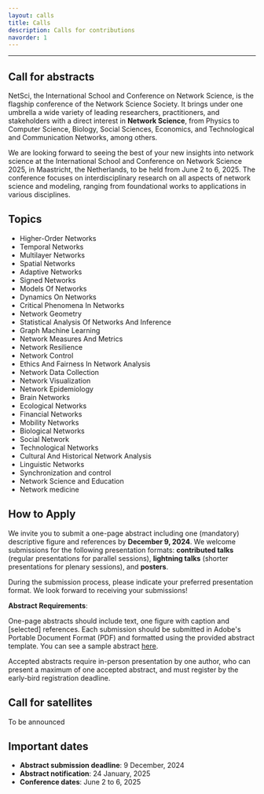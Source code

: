 ```yaml
---
layout: calls
title: Calls
description: Calls for contributions
navorder: 1
---
```


  
---  

## Call for abstracts
NetSci, the International School and Conference on Network Science, is the flagship conference of the Network Science
Society. It brings under one umbrella a wide variety of leading researchers, practitioners, and stakeholders with a direct
interest in **Network Science**, from Physics to Computer Science, Biology, Social Sciences, Economics, and Technological
and Communication Networks, among others. 


We are looking forward to seeing the best of your new insights into network science at the International School and Conference on Network Science 2025, in Maastricht, the Netherlands, to be held from June 2 to 6, 2025. The conference focuses on interdisciplinary research on all aspects of network science and modeling, ranging from foundational works to applications in various disciplines.  
  

## Topics
- Higher-Order Networks
- Temporal Networks
- Multilayer Networks
- Spatial Networks
- Adaptive Networks
- Signed Networks
- Models Of Networks
- Dynamics On Networks
- Critical Phenomena In Networks
- Network Geometry
- Statistical Analysis Of Networks And Inference
- Graph Machine Learning
- Network Measures And Metrics
- Network Resilience
- Network Control
- Ethics And Fairness In Network Analysis
- Network Data Collection
- Network Visualization
- Network Epidemiology
- Brain Networks
- Ecological Networks
- Financial Networks
- Mobility Networks
- Biological Networks
- Social Network
- Technological Networks
- Cultural And Historical Network Analysis
- Linguistic Networks
- Synchronization and control
- Network Science and Education
- Network medicine
 


## How to Apply
We invite you to submit a one-page abstract including one (mandatory) descriptive figure and references by **December 9, 2024**.
We welcome submissions for the following presentation formats: 
**contributed talks** (regular presentations for parallel sessions), 
**lightning talks** (shorter presentations for plenary sessions), 
and **posters**.

During the submission process, please indicate your preferred presentation format.
We look forward to receiving your submissions! 


**Abstract Requirements**:

One-page abstracts should include text, one figure with caption and [selected] references. Each submission should be submitted in Adobe's Portable Document Format (PDF) and formatted using the provided abstract template. You can see a sample abstract <a href="https://github.com/user-attachments/files/16743747/NetSci2025_sample_abstract.pdf" download>here</a>.

Accepted abstracts require in-person presentation by one author, who can present a maximum of one accepted abstract, and must register by the early-bird registration deadline.



## Call for satellites
To be announced


## Important dates 
- **Abstract submission deadline**: 9 December, 2024
- **Abstract notification**: 24 January, 2025
- **Conference dates**: June 2 to 6, 2025





<!-- ## NetSci

The International School and Conference on Network Science, NetSci, is the flagship conference on Complex Networks promoted by the Network Science Society. It brings under one umbrella a wide variety of leading researchers, practitioners, and stakeholders with a direct interest in **Network Science**, from Physics to Computer Science, Biology, Social Sciences, Economics, and Technological and Communication Networks, among others. The conference focuses on interdisciplinary research on all aspects of network science and modeling, ranging from foundational works to applications in various disciplines.


The conference will be in-person only.

If you have any questions, please do not hesitate to contact us: [netsci2025@gmail.com](mailto:netsci2025@gmail.com)



## How to proceed
- Authors must submit their abstracts online through the paper submission system;
- Abstracts must be submitted according to the instructions below to ensure abstracts will be readable through the online review system and adhere to publication policies;
- Abstracts submitted are reviewed by experts selected by the conference committee for their demonstrated knowledge of particular topics. Authors will be notified of the review results by email.

If your paper is accepted, it will be assigned to either a lecture session or a poster session. Prepare your presentation accordingly, following the guidelines below. The author's request for an oral or poster presentation is taken into consideration but the final decision to place a paper in a lecture or poster session rests with the evaluation committee.


### Abstract Requirements

Abstracts may be no longer than 1 page, including all text, figures, and references. Please note that after the submission deadline the list and the order of the authors cannot be modified, and must remain unchanged in the final version of the program.

Each accepted paper must be presented by one of the authors’ in-person at the conference site according to the schedule published. Presentation by anyone else than one of the co-authors (proxies, video or remote cast) is not allowed unless explicitly approved before the conference by the technical committee. One of the authors must register for the conference and must register before the author registration deadline. Failure to do so will result in automatic withdrawal of the paper from the conference program.

For posters, one author must be present at the poster during the entire duration of the session.

An author cannot present more than 1 accepted paper.

### File Format

The review process will be performed from the electronic submission of your paper. To ensure that your document is compatible with the review system and proceedings system, you must adhere to the following requirements. Papers must be submitted in Adobe's Portable Document Format (PDF). These requirements mandate that your files:

- Must NOT have Adobe Document Protection or Document Security enabled ;
- Must NOT be password-protected ;
- Must be 'US Letter';
- Does not contain hyperlinks;
- Have monochrome images down-sampled at 600 dpi, grayscale & colour images at 300 dpi.

### File Size Limit

Authors will be permitted to submit files weighing up to 5 MB.

### Writing Language

English is the official language of the conference. As a result, all papers must be entirely submitted (and presented) in English.

### Authors List

The authors' name(s) and affiliation(s) appear below the title in capital and lower case letters. NetSci Committee does not perform blind reviews, so be sure to include the author list in your submitted paper. Papers with multiple authors and affiliations may require two or more lines for this information. The order of the authors on the document should exactly match in number and order the authors typed into the online submission form.
Submit your abstract -->

<!-- ### Before you begin the submission process, please prepare the following information:

- Presenting author's contact information:
  - Full given name and family name
  - Main affiliation details: institution, address, city, province/state, country, post/zip code
  - E-mail address
  - Phone number where you can easily be reached
- Co-authors' information:
  - Full given name and family name
  - Main affiliation
  - E-mail address
- A PDF copy of your abstract which you will be required to upload during the submission process.

You will receive an automated email with your submission summary, your abstract number, a unique access code and the link that will enable you to access your file and author entry forms at any time before the submission deadline.

The Secretariat will process your request and send you an official confirmation

 -->
<!-- 
## Broad Topics

1. Higher-Order Networks;
2. Temporal Networks;
3. Multilayer Networks;
4. Spatial Networks;
5. Adaptive Networks;
6. Signed Networks;
7. Models Of Networks;
8. Dynamics On Networks;
9. Critical Phenomena In Networks;
10. Network Geometry;
11. Statistical Analysis Of Networks And Inference;
12. Graph Machine Learning;
13. Network Measures And Metrics;
14. Network Resilience;
15. Network Control;
16. Ethics And Fairness In Network Analysis;
17. Network Data Collection;
18. Network Visualization;
19. Network Epidemiology;
20. Brain Networks;
21. Ecological Networks;
22. Financial Networks;
23. Mobility Networks;
24. Biological Networks;
25. Social Network;
26. Technological Networks;
27. Cultural And Historical Network Analysis;
28. Linguistic Networks;
29. Synchronization and control;
30. Network Science and Education;
31. Network medicine. -->



